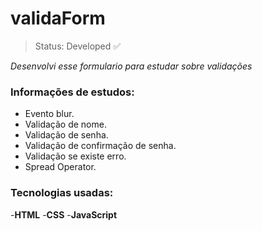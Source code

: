 # validaForm
> Status: Developed ✅

*Desenvolvi esse formulario para estudar sobre validações*

### Informações de estudos:

- Evento blur.
- Validação de nome.
- Validação de senha.
- Validação de confirmação de senha.
- Validação se existe erro.
- Spread Operator.

### Tecnologias usadas:

-**HTML**
-**CSS**
-**JavaScript**